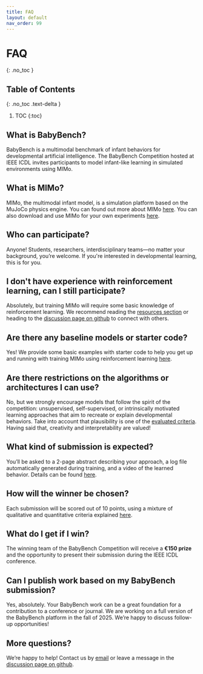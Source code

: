 ```yaml
---
title: FAQ
layout: default
nav_order: 99
---
```


# FAQ
{: .no_toc }

## Table of Contents
{: .no_toc .text-delta }

1. TOC
{:toc}


## What is BabyBench?

BabyBench is a multimodal benchmark of infant behaviors for developmental artificial intelligence. The BabyBench Competition hosted at IEEE ICDL invites participants to model infant-like learning in simulated environments using MIMo.

## What is MIMo?

MIMo, the multimodal infant model, is a simulation platform based on the MuJoCo physics engine. You can found out more about MIMo [here](about/#mimo). You can also download and use MIMo for your own experiments [here](https://github.com/trieschlab/MIMo).

## Who can participate?

Anyone! Students, researchers, interdisciplinary teams—no matter your background, you’re welcome. If you're interested in developmental learning, this is for you.

## I don't have experience with reinforcement learning, can I still participate?

Absolutely, but training MIMo will require some basic knowledge of reinforcement learning. We recommend reading the [resources section](start/#resources) or heading to the [discussion page on github](https://github.com/babybench/BabyBench2025_Starter_Kit) to connect with others.

## Are there any baseline models or starter code?

Yes! We provide some basic examples with starter code to help you get up and running with training MIMo using reinforcement learning [here](start/#examples).

## Are there restrictions on the algorithms or architectures I can use?

No, but we strongly encourage models that follow the spirit of the competition: unsupervised, self-supervised, or intrinsically motivated learning approaches that aim to recreate or explain developmental behaviors. Take into account that plausibility is one of the [evaluated criteria](competition/#evaluation). Having said that, creativity and interpretability are valued! 

## What kind of submission is expected?

You’ll be asked to a 2-page abstract describing your approach, a log file automatically generated during training, and a video of the learned behavior. Details can be found [here](competition/#submission).

## How will the winner be chosen?

Each submission will be scored out of 10 points, using a mixture of qualitative and quantitative criteria explained [here](competition/#evaluation).

## What do I get if I win?

The winning team of the BabyBench Competition will receive a **€150 prize** and the opportunity to present their submission during the IEEE ICDL conference. 

## Can I publish work based on my BabyBench submission?

Yes, absolutely. Your BabyBench work can be a great foundation for a contribution to a conference or journal. We are working on a full version of the BabyBench platform in the fall of 2025. We’re happy to discuss follow-up opportunities! 

## More questions?

We’re happy to help! Contact us by [email](mailto:fcomlop@gmail.com) or leave a message in the [discussion page on github](https://github.com/babybench/BabyBench2025_Starter_Kit).

